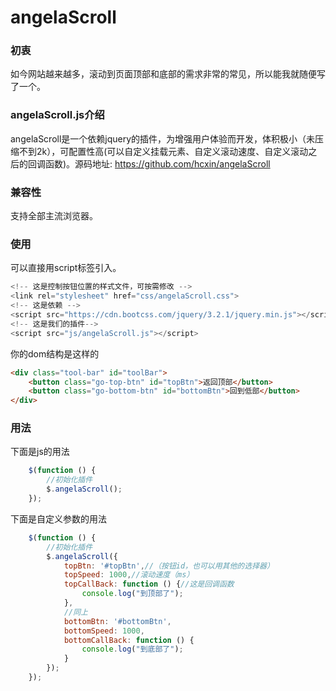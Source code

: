 # angelaScroll
### 初衷

如今网站越来越多，滚动到页面顶部和底部的需求非常的常见，所以能我就随便写了一个。

### angelaScroll.js介绍
angelaScroll是一个依赖jquery的插件，为增强用户体验而开发，体积极小（未压缩不到2k），可配置性高(可以自定义挂载元素、自定义滚动速度、自定义滚动之后的回调函数)。源码地址: https://github.com/hcxin/angelaScroll

### 兼容性
支持全部主流浏览器。

### 使用
可以直接用script标签引入。

```javascript
<!-- 这是控制按钮位置的样式文件，可按需修改 -->
<link rel="stylesheet" href="css/angelaScroll.css">
<!-- 这是依赖 -->
<script src="https://cdn.bootcss.com/jquery/3.2.1/jquery.min.js"></script>
<!-- 这是我们的插件-->
<script src="js/angelaScroll.js"></script>
```

你的dom结构是这样的

```html
<div class="tool-bar" id="toolBar">
    <button class="go-top-btn" id="topBtn">返回顶部</button>
    <button class="go-bottom-btn" id="bottomBtn">回到低部</button>
</div>
```

### 用法
下面是js的用法

```javascript
    $(function () {
        //初始化插件
        $.angelaScroll();
    });
```

下面是自定义参数的用法

```javascript
    $(function () {
        //初始化插件
        $.angelaScroll({
            topBtn: '#topBtn',//（按钮id，也可以用其他的选择器）
            topSpeed: 1000,//滚动速度（ms）
            topCallBack: function () {//这是回调函数
                console.log("到顶部了");
            },
            //同上
            bottomBtn: '#bottomBtn',
            bottomSpeed: 1000,
            bottomCallBack: function () {
                console.log("到底部了");
            }
        });
    });
```